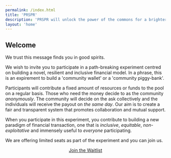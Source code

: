 ```yaml
---
permalink: /index.html
title: 'PRSPR'
description: 'PRSPR will unlock the power of the commons for a brighter, better future is possible and want to pave the way for the next generation!'
layout: 'home'
---
```


## Welcome

We trust this message finds you in good spirits.

We wish to invite you to participate in a path-breaking experiment centred on building a novel, resilient and inclusive financial model. In a phrase, this is an expirement to build a 'community wallet' or a 'community piggy-bank'.

Participants will contribute a fixed amount of resources or funds to the pool on a regular basis. Those who need the money decide to as the community *anonymously*. The community will decide on the ask collectively and the individuals will receive the payout on *the same day*. Our aim is to create a fair and transparent system that promotes collaboration and mutual support.

When you participate in this experiment, you contribute to building a new paradigm of financial transaction, one that is *inclusive*, *equitable*, *non-exploitative* and immensely useful to *everyone* participating.

We are offering limited seats as part of the experiment and you can join us.

<p style="text-align: center;">
<a href="/join">Join the Waitlist</a>
</p>
